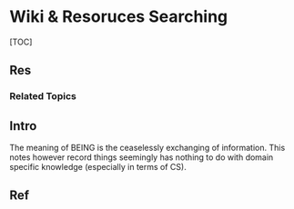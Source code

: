 # Wiki & Resoruces Searching

[TOC]



## Res
### Related Topics



## Intro
The meaning of BEING is the ceaselessly exchanging of information.
This notes however record things seemingly has nothing to do with domain specific knowledge (especially in terms of CS).



## Ref
